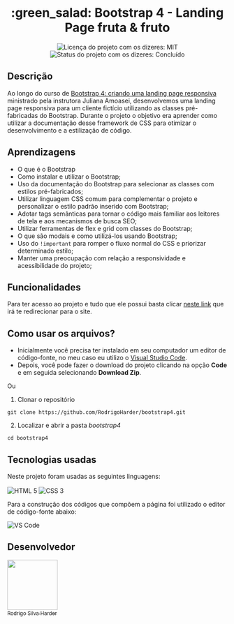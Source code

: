 <h1 align="center">:green_salad: Bootstrap 4 - Landing Page fruta & fruto</h1>

<div>
  <p align="center">
    <img alt="Licença do projeto com os dizeres: MIT" src="https://img.shields.io/github/license/RodrigoHarder/bootstrap4.svg">
    <img alt="Status do projeto com os dizeres: Concluído" src="https://img.shields.io/static/v1?label=Status&message=Concluído &color=green">
  </p>
</div>

## **Descrição**

Ao longo do curso de [Bootstrap 4: criando uma landing page responsiva](https://cursos.alura.com.br/course/bootstrap-landing-page) ministrado pela instrutora Juliana Amoasei, desenvolvemos uma landing page responsiva para um cliente fictício utilizando as classes pré-fabricadas do Bootstrap. Durante o projeto o objetivo era aprender como utilizar a documentação desse framework de CSS para otimizar o desenvolvimento e a estilização de código.

## **Aprendizagens** 

- O que é o Bootstrap
- Como instalar e utilizar o Bootstrap;
- Uso da documentação do Bootstrap para selecionar as classes com estilos pré-fabricados;
- Utilizar linguagem CSS comum para complementar o projeto e personalizar o estilo padrão inserido com Bootstrap;
- Adotar tags semânticas para tornar o código mais familiar aos leitores de tela e aos mecanismos de busca SEO;
- Utilizar ferramentas de flex e grid com classes do Bootstrap;
- O que são modais e como utilizá-los usando Bootstrap;
- Uso do `!important` para romper o fluxo normal do CSS e priorizar determinado estilo;
- Manter uma preocupação com relação a responsividade e acessibilidade do projeto;

## **Funcionalidades**

Para ter acesso ao projeto e tudo que ele possui basta clicar [neste link](https://rodrigoharder.github.io/bootstrap4/) que irá te redirecionar para o site.

## **Como usar os arquivos?**

- Inicialmente você precisa ter instalado em seu computador um editor de código-fonte, no meu caso eu utilizo o [Visual Studio Code](https://code.visualstudio.com/download). 
- Depois, você pode fazer o download do projeto clicando na opção **Code** e em seguida selecionando **Download Zip**.

Ou

1. Clonar o repositório

```
git clone https://github.com/RodrigoHarder/bootstrap4.git
```
2. Localizar e abrir a pasta *bootstrap4*

```
cd bootstrap4
```

## **Tecnologias usadas**

Neste projeto foram usadas as seguintes linguagens:

<p>
 <img align="center" alt="HTML 5" src="https://img.shields.io/badge/HTML5-E34F26?style=for-the-badge&logo=html5&logoColor=white"> 
 <img align="center" alt="CSS 3" src="https://img.shields.io/badge/CSS3-1572B6?style=for-the-badge&logo=css3&logoColor=white">
</p>

Para a construção dos códigos que compõem a página foi utilizado o editor de código-fonte abaixo:

<img align="center" alt="VS Code" src="https://img.shields.io/badge/Visual_Studio-5C2D91?style=for-the-badge&logo=visual%20studio&logoColor=white">

## Desenvolvedor

[<img src="https://avatars.githubusercontent.com/u/114362538?v=4" width=115><br><sub>Rodrigo Silva Harder</sub>](https://github.com/RodrigoHarder)
